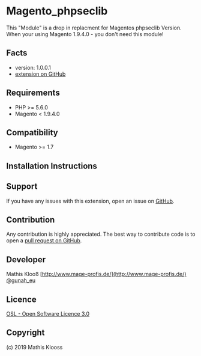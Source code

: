 Magento_phpseclib
=====================
This "Module" is a drop in replacment for Magentos phpseclib Version.
When your using Magento 1.9.4.0 - you don't need this module!

Facts
-----
- version: 1.0.0.1
- [extension on GitHub](https://github.com/mklooss/Magento_phpseclib)

Requirements
------------
- PHP >= 5.6.0
- Magento < 1.9.4.0

Compatibility
-------------
- Magento >= 1.7

Installation Instructions
-------------------------

Support
-------
If you have any issues with this extension, open an issue on [GitHub](https://github.com/mklooss/Magento_phpseclib/issues).

Contribution
------------
Any contribution is highly appreciated. The best way to contribute code is to open a [pull request on GitHub](https://help.github.com/articles/using-pull-requests).

Developer
---------
Mathis Klooß
[http://www.mage-profis.de/](http://www.mage-profis.de/)
[@gunah_eu](https://twitter.com/gunah_eu)

Licence
-------
[OSL - Open Software Licence 3.0](http://opensource.org/licenses/osl-3.0.php)

Copyright
---------
(c) 2019 Mathis Klooss